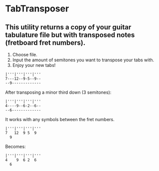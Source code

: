 # TabTransposer
## This utility returns a copy of your guitar tabulature file but with transposed notes (fretboard fret numbers).

1. Choose file.
2. Input the amount of semitones you want to transpose your tabs with.
3. Enjoy your new tabs!

```
|'''|'''|'''|'''
7---12--9-5--9--
--9-------------
```

After transposing a minor third down (3 semitones):

```
|'''|'''|'''|'''
4----9--6-2--6--
--6-------------
```

It works with any symbols between the fret numbers.

```
|'''|'''|'''|'''
7   12  9 5  9  
  9            
```

Becomes:

```
|'''|'''|'''|'''
4    9  6 2  6  
  6          
```